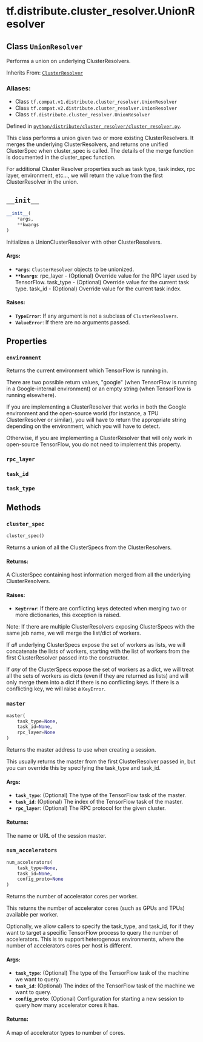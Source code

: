 <div itemscope itemtype="http://developers.google.com/ReferenceObject">
<meta itemprop="name" content="tf.distribute.cluster_resolver.UnionResolver" />
<meta itemprop="path" content="Stable" />
<meta itemprop="property" content="environment"/>
<meta itemprop="property" content="rpc_layer"/>
<meta itemprop="property" content="task_id"/>
<meta itemprop="property" content="task_type"/>
<meta itemprop="property" content="__init__"/>
<meta itemprop="property" content="cluster_spec"/>
<meta itemprop="property" content="master"/>
<meta itemprop="property" content="num_accelerators"/>
</div>

# tf.distribute.cluster_resolver.UnionResolver

## Class `UnionResolver`

Performs a union on underlying ClusterResolvers.

Inherits From: [`ClusterResolver`](../../../tf/distribute/cluster_resolver/ClusterResolver.md)

### Aliases:

* Class `tf.compat.v1.distribute.cluster_resolver.UnionResolver`
* Class `tf.compat.v2.distribute.cluster_resolver.UnionResolver`
* Class `tf.distribute.cluster_resolver.UnionResolver`



Defined in [`python/distribute/cluster_resolver/cluster_resolver.py`](/code/stable/tensorflow/python/distribute/cluster_resolver/cluster_resolver.py).

<!-- Placeholder for "Used in" -->

This class performs a union given two or more existing ClusterResolvers. It
merges the underlying ClusterResolvers, and returns one unified ClusterSpec
when cluster_spec is called. The details of the merge function is
documented in the cluster_spec function.

For additional Cluster Resolver properties such as task type, task index,
rpc layer, environment, etc..., we will return the value from the first
ClusterResolver in the union.

<h2 id="__init__"><code>__init__</code></h2>

``` python
__init__(
    *args,
    **kwargs
)
```

Initializes a UnionClusterResolver with other ClusterResolvers.


#### Args:


* <b>`*args`</b>: `ClusterResolver` objects to be unionized.
* <b>`**kwargs`</b>:   rpc_layer - (Optional) Override value for the RPC layer used by
    TensorFlow.
  task_type - (Optional) Override value for the current task type.
  task_id - (Optional) Override value for the current task index.


#### Raises:


* <b>`TypeError`</b>: If any argument is not a subclass of `ClusterResolvers`.
* <b>`ValueError`</b>: If there are no arguments passed.



## Properties

<h3 id="environment"><code>environment</code></h3>

Returns the current environment which TensorFlow is running in.

There are two possible return values, "google" (when TensorFlow is running
in a Google-internal environment) or an empty string (when TensorFlow is
running elsewhere).

If you are implementing a ClusterResolver that works in both the Google
environment and the open-source world (for instance, a TPU ClusterResolver
or similar), you will have to return the appropriate string depending on the
environment, which you will have to detect.

Otherwise, if you are implementing a ClusterResolver that will only work
in open-source TensorFlow, you do not need to implement this property.

<h3 id="rpc_layer"><code>rpc_layer</code></h3>




<h3 id="task_id"><code>task_id</code></h3>




<h3 id="task_type"><code>task_type</code></h3>






## Methods

<h3 id="cluster_spec"><code>cluster_spec</code></h3>

``` python
cluster_spec()
```

Returns a union of all the ClusterSpecs from the ClusterResolvers.


#### Returns:

A ClusterSpec containing host information merged from all the underlying
ClusterResolvers.



#### Raises:


* <b>`KeyError`</b>: If there are conflicting keys detected when merging two or
more dictionaries, this exception is raised.

Note: If there are multiple ClusterResolvers exposing ClusterSpecs with the
same job name, we will merge the list/dict of workers.

If *all* underlying ClusterSpecs expose the set of workers as lists, we will
concatenate the lists of workers, starting with the list of workers from
the first ClusterResolver passed into the constructor.

If *any* of the ClusterSpecs expose the set of workers as a dict, we will
treat all the sets of workers as dicts (even if they are returned as lists)
and will only merge them into a dict if there is no conflicting keys. If
there is a conflicting key, we will raise a `KeyError`.

<h3 id="master"><code>master</code></h3>

``` python
master(
    task_type=None,
    task_id=None,
    rpc_layer=None
)
```

Returns the master address to use when creating a session.

This usually returns the master from the first ClusterResolver passed in,
but you can override this by specifying the task_type and task_id.

#### Args:


* <b>`task_type`</b>: (Optional) The type of the TensorFlow task of the master.
* <b>`task_id`</b>: (Optional) The index of the TensorFlow task of the master.
* <b>`rpc_layer`</b>: (Optional) The RPC protocol for the given cluster.


#### Returns:

The name or URL of the session master.


<h3 id="num_accelerators"><code>num_accelerators</code></h3>

``` python
num_accelerators(
    task_type=None,
    task_id=None,
    config_proto=None
)
```

Returns the number of accelerator cores per worker.

This returns the number of accelerator cores (such as GPUs and TPUs)
available per worker.

Optionally, we allow callers to specify the task_type, and task_id, for
if they want to target a specific TensorFlow process to query
the number of accelerators. This is to support heterogenous environments,
where the number of accelerators cores per host is different.

#### Args:


* <b>`task_type`</b>: (Optional) The type of the TensorFlow task of the machine we
  want to query.
* <b>`task_id`</b>: (Optional) The index of the TensorFlow task of the machine we
  want to query.
* <b>`config_proto`</b>: (Optional) Configuration for starting a new session to
  query how many accelerator cores it has.


#### Returns:

A map of accelerator types to number of cores.




